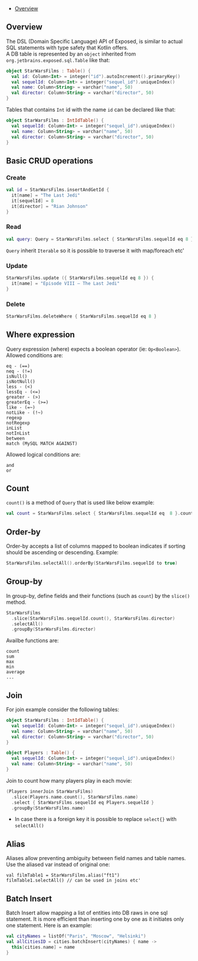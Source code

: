 * [Overview](#Overview)

## Overview

The DSL (Domain Specific Language) API of Exposed, is similar to actual SQL statements with type safety that Kotlin offers.  
A DB table is represented by an `object` inherited from `org.jetbrains.exposed.sql.Table` like that:
```kotlin
object StarWarsFilms : Table() {
  val id: Column<Int> = integer("id").autoIncrement().primaryKey()
  val sequelId: Column<Int> = integer("sequel_id").uniqueIndex()
  val name: Column<String> = varchar("name", 50)
  val director: Column<String> = varchar("director", 50)
}
```
Tables that contains `Int` id with the name `id` can be declared like that:
```kotlin
object StarWarsFilms : IntIdTable() {
  val sequelId: Column<Int> = integer("sequel_id").uniqueIndex()
  val name: Column<String> = varchar("name", 50)
  val director: Column<String> = varchar("director", 50)
}
``` 
## Basic CRUD operations
### Create
```kotlin
val id = StarWarsFilms.insertAndGetId {
  it[name] = "The Last Jedi"
  it[sequelId] = 8
  it[director] = "Rian Johnson"
}
```
### Read
```kotlin
val query: Query = StarWarsFilms.select { StarWarsFilms.sequelId eq 8 }
```
`Query` inherit `Iterable` so it is possible to traverse it with map/foreach etc'
### Update
```kotlin
StarWarsFilms.update ({ StarWarsFilms.sequelId eq 8 }) {
  it[name] = "Episode VIII – The Last Jedi"
}
```
### Delete
```kotlin
StarWarsFilms.deleteWhere { StarWarsFilms.sequelId eq 8 }
```

## Where expression
Query expression (where) expects a boolean operator (ie: `Op<Boolean>`).  
Allowed conditions are:  
```
eq - (==)
neq - (!=)
isNull()
isNotNull()
less - (<)
lessEq - (<=)
greater - (>)
greaterEq - (>=)
like - (=~)
notLike - (!~)
regexp
notRegexp
inList
notInList
between
match (MySQL MATCH AGAINST) 
```
Allowed logical conditions are:
```
and
or
```
## Count
`count()` is a method of `Query` that is used like below example:
```kotlin
val count = StarWarsFilms.select { StarWarsFilms.sequelId eq  8 }.count()
```
## Order-by
Order-by accepts a list of columns mapped to boolean indicates if sorting should be ascending or descending.
Example:
```kotlin
StarWarsFilms.selectAll().orderBy(StarWarsFilms.sequelId to true)
```
## Group-by
In group-by, define fields and their functions (such as `count`) by the `slice()` method.
```kotlin
StarWarsFilms
  .slice(StarWarsFilms.sequelId.count(), StarWarsFilms.director)
  .selectAll()
  .groupBy(StarWarsFilms.director)
```
Availbe functions are:
```
count
sum
max
min
average
...
``` 
## Join
For join example consider the following tables:
```kotlin
object StarWarsFilms : IntIdTable() {
  val sequelId: Column<Int> = integer("sequel_id").uniqueIndex()
  val name: Column<String> = varchar("name", 50)
  val director: Column<String> = varchar("director", 50)
}

object Players : Table() {
  val sequelId: Column<Int> = integer("sequel_id").uniqueIndex()
  val name: Column<String> = varchar("name", 50)
}
```
Join to count how many players play in each movie:
```kotlin
(Players innerJoin StarWarsFilms)
  .slice(Players.name.count(), StarWarsFilms.name)
  .select { StarWarsFilms.sequelId eq Players.sequelId }
  .groupBy(StarWarsFilms.name)
``` 
* In case there is a foreign key it is possible to replace `select{}` with `selectAll()`

## Alias
Aliases allow preventing ambiguity between field names and table names.
Use the aliased var instead of original one:
```
val filmTable1 = StarWarsFilms.alias("ft1")
filmTable1.selectAll() // can be used in joins etc'
```

## Batch Insert
Batch Insert allow mapping a list of entities into DB raws in one sql statement. It is more efficient than inserting one by one as it initiates only one statement. Here is an example:
```kotlin
val cityNames = listOf("Paris", "Moscow", "Helsinki")
val allCitiesID = cities.batchInsert(cityNames) { name ->
  this[cities.name] = name
}
```